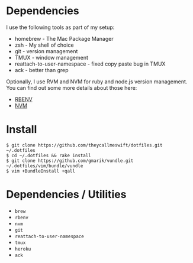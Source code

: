 # Dependencies

I use the following tools as part of my setup:

 - homebrew - The Mac Package Manager
 - zsh - My shell of choice
 - git - version management
 - TMUX - window management
 - reattach-to-user-namespace - fixed copy paste bug in TMUX
 - ack - better than grep

Optionally, I use RVM and NVM for ruby and node.js version management.  You
can find out some more details about those here:

 - [RBENV](https://github.com/rbenv/rbenv)
 - [NVM](https://github.com/creationix/nvm)

# Install

```
$ git clone https://github.com/theycallmeswift/dotfiles.git ~/.dotfiles
$ cd ~/.dotfiles && rake install
$ git clone https://github.com/gmarik/vundle.git ~/.dotfiles/vim/bundle/vundle
$ vim +BundleInstall +qall
```

# Dependencies / Utilities

- `brew`
- `rbenv`
- `nvm`
- `git`
- `reattach-to-user-namespace `
- `tmux`
- `heroku`
- `ack`
